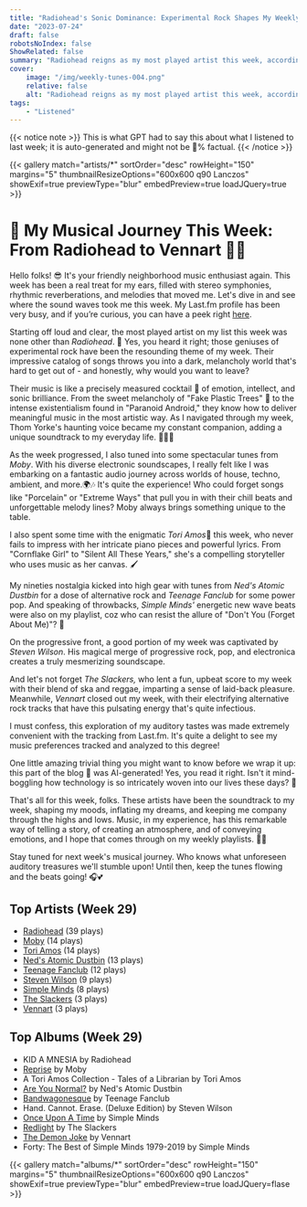 ```yaml
---
title: "Radiohead's Sonic Dominance: Experimental Rock Shapes My Weekly Soundscape"
date: "2023-07-24"
draft: false
robotsNoIndex: false
ShowRelated: false
summary: "Radiohead reigns as my most played artist this week, according to LastFM data. Their experimental rock sounds satisfy my seemingly insatiable craving for unique musical textures and profound lyricism."
cover:
    image: "/img/weekly-tunes-004.png"
    relative: false
    alt: "Radiohead reigns as my most played artist this week, according to LastFM data. Their experimental rock sounds satisfy my seemingly insatiable craving for unique musical textures and profound lyricism."
tags:
    - "Listened"
---
```


{{< notice note >}}
This is what GPT had to say this about what I listened to last week; it is auto-generated and might not be 💯% factual.
{{< /notice >}}

{{< gallery match="artists/*" sortOrder="desc" rowHeight="150" margins="5" thumbnailResizeOptions="600x600 q90 Lanczos" showExif=true previewType="blur" embedPreview=true loadJQuery=true >}}

# 🎵 My Musical Journey This Week: From Radiohead to Vennart 🥁🎸

Hello folks! 😎 It's your friendly neighborhood music enthusiast again. This week has been a real treat for my ears, filled with stereo symphonies, rhythmic reverberations, and melodies that moved me. Let's dive in and see where the sound waves took me this week. My Last.fm profile has been very busy, and if you’re curious, you can have a peek right [here](https://www.last.fm/user/RussMckendrick).

Starting off loud and clear, the most played artist on my list this week was none other than *Radiohead*. 🎵 Yes, you heard it right; those geniuses of experimental rock have been the resounding theme of my week. Their impressive catalog of songs throws you into a dark, melancholy world that's hard to get out of - and honestly, why would you want to leave?

Their music is like a precisely measured cocktail 🍹 of emotion, intellect, and sonic brilliance. From the sweet melancholy of "Fake Plastic Trees" 🎄 to the intense existentialism found in "Paranoid Android," they know how to deliver meaningful music in the most artistic way. As I navigated through my week, Thom Yorke's haunting voice became my constant companion, adding a unique soundtrack to my everyday life. 🚶‍♂️🎵

As the week progressed, I also tuned into some spectacular tunes from *Moby*. With his diverse electronic soundscapes, I really felt like I was embarking on a fantastic audio journey across worlds of house, techno, ambient, and more.🌍🎶 It's quite the experience! Who could forget songs like "Porcelain" or "Extreme Ways" that pull you in with their chill beats and unforgettable melody lines? Moby always brings something unique to the table.

I also spent some time with the enigmatic *Tori Amos*🎹 this week, who never fails to impress with her intricate piano pieces and powerful lyrics. From "Cornflake Girl" to "Silent All These Years," she's a compelling storyteller who uses music as her canvas. 🖌️ 

My nineties nostalgia kicked into high gear with tunes from *Ned's Atomic Dustbin* for a dose of alternative rock and *Teenage Fanclub* for some power pop. And speaking of throwbacks, *Simple Minds'* energetic new wave beats were also on my playlist, coz who can resist the allure of "Don't You (Forget About Me)"? 🎺

On the progressive front, a good portion of my week was captivated by *Steven Wilson*. His magical merge of progressive rock, pop, and electronica creates a truly mesmerizing soundscape.

And let's not forget *The Slackers,* who lent a fun, upbeat score to my week with their blend of ska and reggae, imparting a sense of laid-back pleasure. Meanwhile, *Vennart* closed out my week, with their electrifying alternative rock tracks that have this pulsating energy that's quite infectious. 

I must confess, this exploration of my auditory tastes was made extremely convenient with the tracking from Last.fm. It's quite a delight to see my music preferences tracked and analyzed to this degree!

One little amazing trivial thing you might want to know before we wrap it up: this part of the blog 📝 was AI-generated! Yes, you read it right. Isn't it mind-boggling how technology is so intricately woven into our lives these days? 🤯

That's all for this week, folks. These artists have been the soundtrack to my week, shaping my moods, inflating my dreams, and keeping me company through the highs and lows. Music, in my experience, has this remarkable way of telling a story, of creating an atmosphere, and of conveying emotions, and I hope that comes through on my weekly playlists. 🎵💙

Stay tuned for next week's musical journey. Who knows what unforeseen auditory treasures we'll stumble upon! Until then, keep the tunes flowing and the beats going! 🎧💕

## Top Artists (Week 29)

- [Radiohead](https://www.russ.fm/artist/radiohead/) (39 plays)
- [Moby](https://www.russ.fm/artist/moby/) (14 plays)
- [Tori Amos](https://www.russ.fm/artist/tori-amos/) (14 plays)
- [Ned's Atomic Dustbin](https://www.russ.fm/artist/neds-atomic-dustbin/) (13 plays)
- [Teenage Fanclub](https://www.russ.fm/artist/teenage-fanclub/) (12 plays)
- [Steven Wilson](https://www.russ.fm/artist/steven-wilson/) (9 plays)
- [Simple Minds](https://www.russ.fm/artist/simple-minds/) (8 plays)
- [The Slackers](https://www.russ.fm/artist/the-slackers/) (3 plays)
- [Vennart](https://www.russ.fm/artist/vennart/) (3 plays)


## Top Albums (Week 29)

- KID A MNESIA by Radiohead
- [Reprise](https://www.russ.fm/albums/reprise-18089404/) by Moby
- A Tori Amos Collection - Tales of a Librarian by Tori Amos
- [Are You Normal?](https://www.russ.fm/albums/are-you-normal-929001/) by Ned's Atomic Dustbin
- [Bandwagonesque](https://www.russ.fm/albums/bandwagonesque-8667450/) by Teenage Fanclub
- Hand. Cannot. Erase. (Deluxe Edition) by Steven Wilson
- [Once Upon A Time](https://www.russ.fm/albums/once-upon-a-time-762207/) by Simple Minds
- [Redlight](https://www.russ.fm/albums/redlight-10018831/) by The Slackers
- [The Demon Joke](https://www.russ.fm/albums/the-demon-joke-7147581/) by Vennart
- Forty: The Best of Simple Minds 1979-2019 by Simple Minds


{{< gallery match="albums/*" sortOrder="desc" rowHeight="150" margins="5" thumbnailResizeOptions="600x600 q90 Lanczos" showExif=true previewType="blur" embedPreview=true loadJQuery=flase >}}